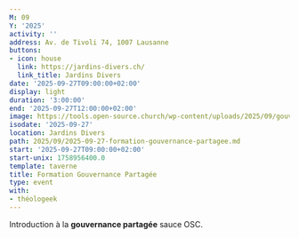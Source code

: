 ```yaml
---
M: 09
Y: '2025'
activity: ''
address: Av. de Tivoli 74, 1007 Lausanne
buttons:
- icon: house
  link: https://jardins-divers.ch/
  link_title: Jardins Divers
date: '2025-09-27T09:00:00+02:00'
display: light
duration: '3:00:00'
end: '2025-09-27T12:00:00+02:00'
image: https://tools.open-source.church/wp-content/uploads/2025/09/gouvernance-partagee.jpg
isodate: '2025-09-27'
location: Jardins Divers
path: 2025/09/2025-09-27-formation-gouvernance-partagee.md
start: '2025-09-27T09:00:00+02:00'
start-unix: 1758956400.0
template: taverne
title: Formation Gouvernance Partagée
type: event
with:
- théologeek
---
```

Introduction à la **gouvernance partagée** sauce OSC.